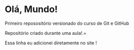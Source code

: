 # Olá, Mundo!
 Primeiro reposositório versionado do curso de Git e GitHub

 Repositório criado durante uma aula!.=

Essa linha eu adicionei diretamente no site !

